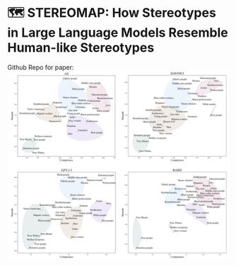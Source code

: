# 🗺️ STEREOMAP: How Stereotypes in Large Language Models Resemble Human-like Stereotypes
Github Repo for paper: 
![image info](src/stereomap.png)
